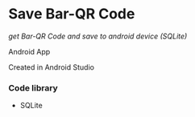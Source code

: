 # Save Bar-QR Code
_get Bar-QR Code and save to android device (SQLite)_

Android App

Created in Android Studio

### Code library

* SQLite
